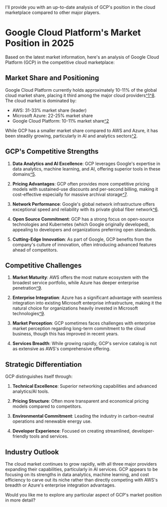 I'll provide you with an up-to-date analysis of GCP's position in the cloud marketplace compared to other major players.
# Google Cloud Platform's Market Position in 2025

Based on the latest market information, here's an analysis of Google Cloud Platform (GCP) in the competitive cloud marketplace:

## Market Share and Positioning

Google Cloud Platform currently holds approximately 10-11% of the global cloud market share, placing it third among the major cloud providers[^1](https://www.channelinsider.com/cloud-computing/aws-vs-azure-vs-google-cloud/)[^8](https://www.cloudwards.net/aws-vs-azure-vs-google/). The cloud market is dominated by:

- AWS: 31-33% market share (leader)
- Microsoft Azure: 22-25% market share
- Google Cloud Platform: 10-11% market share[^2](https://dynatechconsultancy.com/blog/aws-vs-azure-vs-google-cloud-the-ultimate-comparison)

While GCP has a smaller market share compared to AWS and Azure, it has been steadily growing, particularly in AI and analytics sectors[^2](https://dynatechconsultancy.com/blog/aws-vs-azure-vs-google-cloud-the-ultimate-comparison).

## GCP's Competitive Strengths

1. **Data Analytics and AI Excellence**: GCP leverages Google's expertise in data analytics, machine learning, and AI, offering superior tools in these domains[^5](https://hystax.com/google-cloud-platform-strengths-and-weaknesses/).

2. **Pricing Advantages**: GCP often provides more competitive pricing models with sustained-use discounts and per-second billing, making it cost-effective especially for massive archival storage[^7](https://dynatechconsultancy.com/blog/aws-vs-azure-vs-google-cloud-the-ultimate-comparison).

3. **Network Performance**: Google's global network infrastructure offers exceptional speed and reliability with its private global fiber network[^6](https://crm-masters.com/google-cloud-platform-advantages-and-disadvantages/).

4. **Open Source Commitment**: GCP has a strong focus on open-source technologies and Kubernetes (which Google originally developed), appealing to developers and organizations preferring open standards.

5. **Cutting-Edge Innovation**: As part of Google, GCP benefits from the company's culture of innovation, often introducing advanced features ahead of competitors.

## Competitive Challenges

1. **Market Maturity**: AWS offers the most mature ecosystem with the broadest service portfolio, while Azure has deeper enterprise penetration[^9](https://acropolium.com/blog/adopting-cloud-computing-aws-vs-azure-vs-google-cloud-what-platform-is-your-bet/).

2. **Enterprise Integration**: Azure has a significant advantage with seamless integration into existing Microsoft enterprise infrastructure, making it the natural choice for organizations heavily invested in Microsoft technologies[^9](https://acropolium.com/blog/adopting-cloud-computing-aws-vs-azure-vs-google-cloud-what-platform-is-your-bet/).

3. **Market Perception**: GCP sometimes faces challenges with enterprise market perception regarding long-term commitment to the cloud business, though this has improved in recent years.

4. **Services Breadth**: While growing rapidly, GCP's service catalog is not as extensive as AWS's comprehensive offering.

## Strategic Differentiation

GCP distinguishes itself through:

1. **Technical Excellence**: Superior networking capabilities and advanced analytics/AI tools.

2. **Pricing Structure**: Often more transparent and economical pricing models compared to competitors.

3. **Environmental Commitment**: Leading the industry in carbon-neutral operations and renewable energy use.

4. **Developer Experience**: Focused on creating streamlined, developer-friendly tools and services.

## Industry Outlook

The cloud market continues to grow rapidly, with all three major providers expanding their capabilities, particularly in AI services. GCP appears to be focusing on its strengths in data analytics, machine learning, and cost efficiency to carve out its niche rather than directly competing with AWS's breadth or Azure's enterprise integration advantages.

Would you like me to explore any particular aspect of GCP's market position in more detail?
